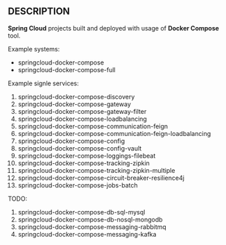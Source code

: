 DESCRIPTION
-----------

**Spring Cloud** projects built and deployed with usage of **Docker Compose** tool.

Example systems:
* springcloud-docker-compose
* springcloud-docker-compose-full

Example signle services: 
1. springcloud-docker-compose-discovery
1. springcloud-docker-compose-gateway
1. springcloud-docker-compose-gateway-filter
1. springcloud-docker-compose-loadbalancing
1. springcloud-docker-compose-communication-feign
1. springcloud-docker-compose-communication-feign-loadbalancing
1. springcloud-docker-compose-config
1. springcloud-docker-compose-config-vault
1. springcloud-docker-compose-loggings-filebeat
1. springcloud-docker-compose-tracking-zipkin
1. springcloud-docker-compose-tracking-zipkin-multiple
1. springcloud-docker-compose-circuit-breaker-resilience4j
1. springcloud-docker-compose-jobs-batch

TODO:
1. springcloud-docker-compose-db-sql-mysql
1. springcloud-docker-compose-db-nosql-mongodb
1. springcloud-docker-compose-messaging-rabbitmq
1. springcloud-docker-compose-messaging-kafka
